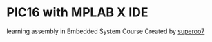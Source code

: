 # PIC16 with MPLAB X IDE
learning assembly in Embedded System Course
Created by [superoo7](http://superoo7)
